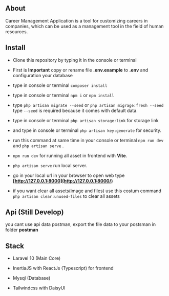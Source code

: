 ## About

Career Management Application is a tool for customizing careers in companies, which can be used as a management tool in the field of human resources.

  

## Install

- Clone this repository by typing it in the console or terminal

- First is **Important** copy or rename file **.env.example** to **.env** and configuration your database

- type in console or terminal `composer install`

- type in console or terminal `npm i` or `npm install`

- type `php artisan migrate --seed` or `php artisan migrage:fresh --seed` type `--seed` is required because it comes with default data.

- type in console or terminal `php artisan storage:link` for storage link

- and type in console or terminal `php artisan key:generate` for security.

- run this command at same time in your console or terminal `npm run dev` and `php artisan serve` .

- `npm run dev` for running all asset in frontend with **Vite**.

- `php artisan serve` run local server.

- go in your local url in your browser to open web type **[http://127.0.0.1:8000](http://127.0.0.1:8000/)**

- if you want clear all assets(image and files) use this costum command `php artisan clear:unused-files` to clear all assets

  
## Api (Still Develop)
you cant use api data postman, export the file data to your postsman in folder **postman**

## Stack

- Laravel 10 (Main Core)

- InertiaJS with ReactJs (Typescript) for frontend

- Mysql (Database)

- Tailwindcss with DaisyUI